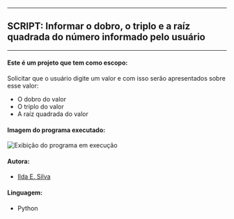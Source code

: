 ---------------------------------------------------------------
## SCRIPT: Informar o dobro, o triplo e a raíz quadrada do número informado pelo usuário
---------------------------------------------------------------

#### Este é um projeto que tem como escopo:

Solicitar que o usuário digite um valor e com isso serão apresentados sobre esse valor:

- O dobro do valor
- O triplo do valor
- A raíz quadrada do valor

#### Imagem do programa executado:

![Exibição do programa em execução](https://raw.githubusercontent.com/ildaemanoely/Projects-Python/master/Desafio%2006/desafio06.png)

#### Autora:
- [Ilda E. Silva](https://www.linkedin.com/in/ilda-silva-neta/)

#### Linguagem:
- Python
